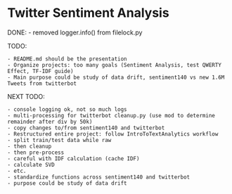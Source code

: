 Twitter Sentiment Analysis
======================
    
	
DONE:
    - removed logger.info() from filelock.py 

TODO: 
    
    - README.md should be the presentation
    - Organize projects: too many goals (Sentiment Analysis, test QWERTY Effect, TF-IDF guide)
    - Main purpose could be study of data drift, sentiment140 vs new 1.6M Tweets from twitterbot
   
NEXT TODO:

	- console logging ok, not so much logs
    - multi-processing for twitterbot cleanup.py (use mod to determine remainder after div by 50k)
    - copy changes to/from sentiment140 and twitterbot
    - Restructured entire project: follow IntroToTextAnalytics workflow
    - split train/test data while raw
    - then cleanup
    - then pre-process
    - careful with IDF calculation (cache IDF)
    - calculate SVD
    - etc. 
    - standardize functions across sentiment140 and twitterbot
    - purpose could be study of data drift
